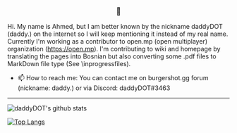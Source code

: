 <div align="center">
  
<a class="img-box lightbox">
    <img src="https://i.ibb.co/grCNZJk/profilepic.png" alt="" />
</a>

### 👋

<div align="left">

Hi. My name is Ahmed, but I am better known by the nickname daddyDOT (daddy.) on the internet so I will keep mentioning it instead of my real name.
Currently I'm working as a contributor to open.mp (open multiplayer) organization (https://open.mp).
I'm contributing to wiki and homepage by translating the pages into Bosnian but also converting some .pdf files to MarkDown file type (See \inprogressfiles).

- 📫 How to reach me: You can contact me on burgershot.gg forum (nickname: daddy.) or via Discord: daddyDOT#3463

---

![daddyDOT's github stats](https://github-readme-stats.vercel.app/api?username=daddyDOT&show_icons=true&theme=radical)

[![Top Langs](https://github-readme-stats.vercel.app/api/top-langs/?username=daddyDOT&layout=compact)](https://github.com/anuraghazra/github-readme-stats)

